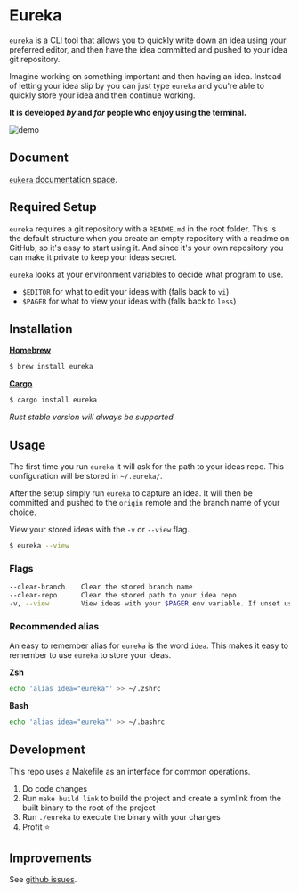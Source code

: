 # Eureka

`eureka` is a CLI tool that allows you to quickly write down an idea using your
preferred editor, and then have the idea committed and pushed to your idea
git repository.

Imagine working on something important and then having an idea. Instead of
letting your idea slip by you can just type `eureka` and you're able to quickly
store your idea and then continue working.

**It is developed _by_ and _for_ people who enjoy using the terminal.**

![demo](assets/demo.gif)


## Document

[`eukera` documentation space](https://app.gitbook.com/@ciusji/s/erueka/).


## Required Setup
`eureka` requires a git repository with a `README.md` in the root folder. This
is the default structure when you create an empty repository with a readme on
GitHub, so it's easy to start using it. And since it's your own repository you
can make it private to keep your ideas secret.

`eureka` looks at your environment variables to decide what program to use.
* `$EDITOR` for what to edit your ideas with (falls back to `vi`)
* `$PAGER` for what to view your ideas with (falls back to `less`)


## Installation

**[Homebrew](https://brew.sh/)**
```sh
$ brew install eureka
```

**[Cargo](https://doc.rust-lang.org/cargo)**
```sh
$ cargo install eureka
```

_Rust stable version will always be supported_


## Usage
The first time you run `eureka` it will ask for the path to your ideas repo.
This configuration will be stored in `~/.eureka/`.

After the setup simply run `eureka` to capture an idea. It will then be 
committed and pushed to the `origin` remote and the branch name of your choice.

View your stored ideas with the `-v` or `--view` flag.

```sh
$ eureka --view
```

### Flags

```sh
--clear-branch    Clear the stored branch name
--clear-repo      Clear the stored path to your idea repo
-v, --view        View ideas with your $PAGER env variable. If unset use less
```

### Recommended alias
An easy to remember alias for `eureka` is the word `idea`. This makes it easy
to remember to use `eureka` to store your ideas.

**Zsh**
```sh
echo 'alias idea="eureka"' >> ~/.zshrc
```

**Bash**
```sh
echo 'alias idea="eureka"' >> ~/.bashrc
```


## Development

This repo uses a Makefile as an interface for common operations.

1) Do code changes
2) Run `make build link` to build the project and create a symlink from the built binary to the root
   of the project
3) Run `./eureka` to execute the binary with your changes
4) Profit :star:


## Improvements
See [github issues](https://github.com/ciusji/eureka/issues).
